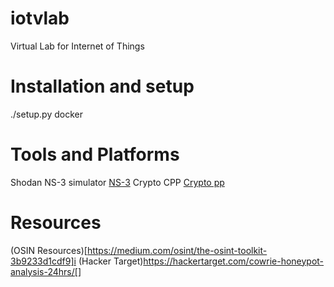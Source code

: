 # iotvlab
Virtual Lab for Internet of Things

# Installation and setup
./setup.py
docker


# Tools and Platforms
Shodan
NS-3 simulator [NS-3](https://www.nsnam.org/research/)
Crypto CPP [Crypto pp](https://github.com/weidai11/cryptopp)

# Resources
(OSIN Resources)[https://medium.com/osint/the-osint-toolkit-3b9233d1cdf9]i
(Hacker Target)https://hackertarget.com/cowrie-honeypot-analysis-24hrs/[]
